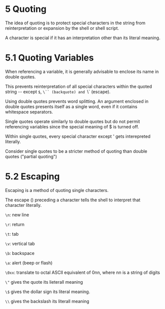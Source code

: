 # 5 Quoting

The idea of quoting is to protect special characters in the string from reinterpretation or expansion by the shell or shell script.

A character is special if it has an interpretation other than its literal meaning.

# 5.1 Quoting Variables

When referencing a variable, it is generally advisable to enclose its name in double quotes.

This prevents reinterpretation of all special characters within the quoted string -- except `$`, `\`` (backquote) and `\\` (escape).

Using double quotes prevents word splitting. An argument enclosed in double quotes presents itself as a single word, even if it contains whitespace separators.

Single quotes operate similarly to double quotes but do not permit referencing variables since the special meaning of $ is turned off.

Within single quotes, every special character except ' gets interepreted literally.

Consider single quotes to be a stricter method of quoting than double quotes ("partial quoting")

# 5.2 Escaping

Escaping is a method of quoting single characters.

The escape (\) preceding a character tells the shell to interpret that character literally.

`\n`: new line

`\r`: return

`\t`: tab

`\v`: vertical tab

`\b`: backspace

`\a`: alert (beep or flash)

`\0xx`: translate to octal ASCII equivalent of 0nn, where nn is a string of digits


`\"` gives the quote its lieterall meaning

`\$` gives the dollar sign its literal meaning.

`\\` gives the backslash its literall meaning
